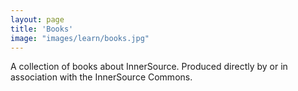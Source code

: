 ```yaml
---
layout: page
title: 'Books'
image: "images/learn/books.jpg"
---
```

A collection of books about InnerSource. Produced directly by or in association with the InnerSource Commons.
